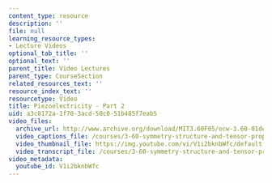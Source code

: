 ```yaml
---
content_type: resource
description: ''
file: null
learning_resource_types:
- Lecture Videos
optional_tab_title: ''
optional_text: ''
parent_title: Video Lectures
parent_type: CourseSection
related_resources_text: ''
resource_index_text: ''
resourcetype: Video
title: Piezoelectricity - Part 2
uid: a3c8172a-1f70-3acd-50c0-51b485f7eab5
video_files:
  archive_url: http://www.archive.org/download/MIT3.60F05/ocw-3.60-01dec2005-pt2-220k.mp4
  video_captions_file: /courses/3-60-symmetry-structure-and-tensor-properties-of-materials-fall-2005/a75eecdbda7c5bfb889d57967cf03567_V1i2bknbWfc.vtt
  video_thumbnail_file: https://img.youtube.com/vi/V1i2bknbWfc/default.jpg
  video_transcript_file: /courses/3-60-symmetry-structure-and-tensor-properties-of-materials-fall-2005/a04f611d40785fd4455f691ad0e5673a_V1i2bknbWfc.pdf
video_metadata:
  youtube_id: V1i2bknbWfc
---
```

